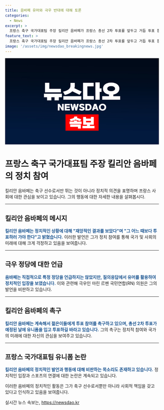 ```yaml
---
title: 음바페 유머와 극우 반대에 대해 토론
categories:
  - News
excerpt: >
  프랑스 축구 국가대표팀 주장 킬리안 음바페가 프랑스 총선 2차 투표를 앞두고 거듭 투표 참여를 독려하고 나섰다. 음바페는 재앙적인 결과를 보았다며 그 어느 때보다 투표하러 가야 한다고 말했고, 특정 정당을 언급하지는 않았지만 암시를 하기도 했다. 그리고 극우 정당의 의원은 축구선수나 가수와 같은 백만장자들이 프랑스 사람들에게 어떻게 투표하라고 말하는 건 더는 우리나라에서 환영받지 못하고 있다고 지적했다. 음바페는 이와 관련해 지난달에도 투표 참여를 촉구한 바 있었다.
feature_text: >
  프랑스 축구 국가대표팀 주장 킬리안 음바페가 프랑스 총선 2차 투표를 앞두고 거듭 투표 참여를 독려하고 나섰다. 음바페는 재앙적인 결과를 보았다며 그 어느 때보다 투표하러 가야 한다고 말했고, 특정 정당을 언급하지는 않았지만 암시를 하기도 했다. 그리고 극우 정당의 의원은 축구선수나 가수와 같은 백만장자들이 프랑스 사람들에게 어떻게 투표하라고 말하는 건 더는 우리나라에서 환영받지 못하고 있다고 지적했다. 음바페는 이와 관련해 지난달에도 투표 참여를 촉구한 바 있었다.
image: '/assets/img/newsdao_breakingnews.jpg'
---
```


<p><img src="/assets/img/newsdao_breakingnews.jpg" alt="ontimetimes 속보" /></p>

<h1>프랑스 축구 국가대표팀 주장 킬리안 음바페의 정치 참여</h1>

<p data-ke-size="size16">킬리안 음바페는 축구 선수로서만 뛰는 것이 아니라 정치적 의견을 표명하며 프랑스 사회에 대한 관심을 보이고 있습니다. 그의 행동에 대한 자세한 내용을 살펴봅시다.</p>

<hr>

<h2 data-ke-size="size26">킬리안 음바페의 메시지</h2>

<p><b><span style="color: #1a5490;">킬리안 음바페는 정치적인 상황에 대해 "재앙적인 결과를 보았다"며 "그 어느 때보다 투표하러 가야 한다"고 밝혔습니다.</span></b> 이러한 발언은 그가 정치 참여를 통해 국가 및 사회의 미래에 대해 크게 걱정하고 있음을 보여줍니다.</p>

<hr>

<h2 data-ke-size="size26">극우 정당에 대한 언급</h2>

<p><b><span style="color: #1a5490;">음바페는 직접적으로 특정 정당을 언급하지는 않았지만, 질의응답에서 유머를 활용하여 정치적인 입장을 보였습니다.</span></b> 이와 관련해 극우인 마린 르펜 국민연합(RN) 의원은 그의 발언을 비판하고 있습니다.</p>

<hr>

<h2 data-ke-size="size26">킬리안 음바페의 촉구</h2>

<p><b><span style="color: #1a5490;">킬리안 음바페는 계속해서 젊은이들에게 투표 참여를 촉구하고 있으며, 총선 2차 투표가 예정된 날에 유니폼을 입고 투표하길 바라고 있습니다.</span></b> 그의 촉구는 정치적 참여와 국가의 미래에 대한 자신의 관심을 보여주고 있습니다.</p>

<hr>

<h2 data-ke-size="size26">프랑스 국가대표팀 유니폼 논란</h2>

<p><b><span style="color: #1a5490;">킬리안 음바페의 정치적인 발언과 행동에 대해 비판하는 목소리도 존재하고 있습니다.</span></b> 정치적인 입장과 스포츠의 연결에 대한 논란은 계속되고 있습니다.</p>

<p>이러한 음바페의 정치적인 활동은 그가 축구 선수로서뿐만 아니라 사회적 책임을 갖고 있다고 인식하고 있음을 보여줍니다.</p>
실시간 뉴스 속보는, <a href="https://newsdao.kr" rel="dofollow">https://newsdao.kr</a>


